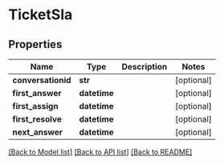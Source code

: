 # TicketSla

## Properties
Name | Type | Description | Notes
------------ | ------------- | ------------- | -------------
**conversationid** | **str** |  | [optional] 
**first_answer** | **datetime** |  | [optional] 
**first_assign** | **datetime** |  | [optional] 
**first_resolve** | **datetime** |  | [optional] 
**next_answer** | **datetime** |  | [optional] 

[[Back to Model list]](../README.md#documentation-for-models) [[Back to API list]](../README.md#documentation-for-api-endpoints) [[Back to README]](../README.md)


